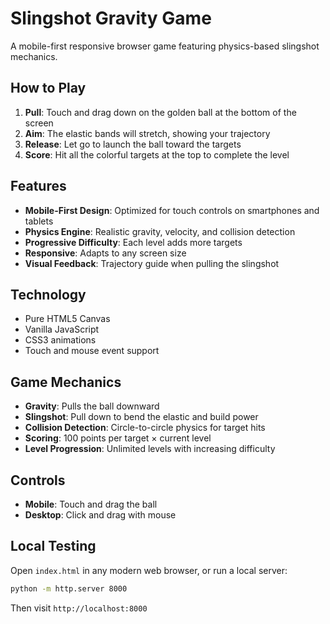 # Slingshot Gravity Game

A mobile-first responsive browser game featuring physics-based slingshot mechanics.

## How to Play

1. **Pull**: Touch and drag down on the golden ball at the bottom of the screen
2. **Aim**: The elastic bands will stretch, showing your trajectory
3. **Release**: Let go to launch the ball toward the targets
4. **Score**: Hit all the colorful targets at the top to complete the level

## Features

- **Mobile-First Design**: Optimized for touch controls on smartphones and tablets
- **Physics Engine**: Realistic gravity, velocity, and collision detection
- **Progressive Difficulty**: Each level adds more targets
- **Responsive**: Adapts to any screen size
- **Visual Feedback**: Trajectory guide when pulling the slingshot

## Technology

- Pure HTML5 Canvas
- Vanilla JavaScript
- CSS3 animations
- Touch and mouse event support

## Game Mechanics

- **Gravity**: Pulls the ball downward
- **Slingshot**: Pull down to bend the elastic and build power
- **Collision Detection**: Circle-to-circle physics for target hits
- **Scoring**: 100 points per target × current level
- **Level Progression**: Unlimited levels with increasing difficulty

## Controls

- **Mobile**: Touch and drag the ball
- **Desktop**: Click and drag with mouse

## Local Testing

Open `index.html` in any modern web browser, or run a local server:

```bash
python -m http.server 8000
```

Then visit `http://localhost:8000`
